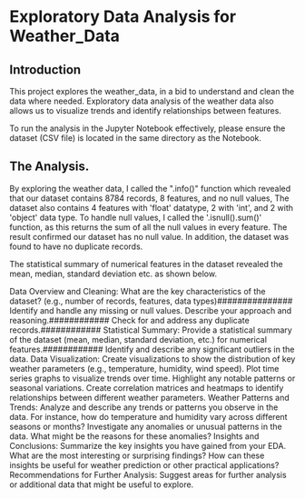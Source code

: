 # Exploratory Data Analysis for Weather_Data

## Introduction
This project explores the weather_data, in a bid to understand and clean the data where needed. Exploratory data analysis of the weather data also allows us to visualize trends and identify relationships between features.

To run the analysis in the Jupyter Notebook effectively, please ensure the dataset (CSV file) is located in the same directory as the Notebook.

## The Analysis.
By exploring the weather data, I called the ".info()" function which revealed that our dataset contains 8784 records, 8 features, and no null values, The dataset also contains 4 features with 'float' datatype, 2 with 'int', and 2 with 'object' data type. To handle null values, I called the '.isnull().sum()' function, as this returns the sum of all the null values in every feature. The result confirmed our dataset has no null value. In addition, the dataset was found to have no duplicate records.

The statistical summary of numerical features in the dataset revealed the mean, median, standard deviation etc. as shown below.






Data Overview and Cleaning:
What are the key characteristics of the dataset? (e.g., number of records, features, data types)###############
Identify and handle any missing or null values. Describe your approach and reasoning.############
Check for and address any duplicate records.############
Statistical Summary:
Provide a statistical summary of the dataset (mean, median, standard deviation, etc.) for numerical features.############
Identify and describe any significant outliers in the data.
Data Visualization:
Create visualizations to show the distribution of key weather parameters (e.g., temperature, humidity, wind speed).
Plot time series graphs to visualize trends over time. Highlight any notable patterns or seasonal variations.
Create correlation matrices and heatmaps to identify relationships between different weather parameters.
Weather Patterns and Trends:
Analyze and describe any trends or patterns you observe in the data. For instance, how do temperature and humidity vary across different seasons or months?
Investigate any anomalies or unusual patterns in the data. What might be the reasons for these anomalies?
Insights and Conclusions:
Summarize the key insights you have gained from your EDA. What are the most interesting or surprising findings?
How can these insights be useful for weather prediction or other practical applications?
Recommendations for Further Analysis:
Suggest areas for further analysis or additional data that might be useful to explore.